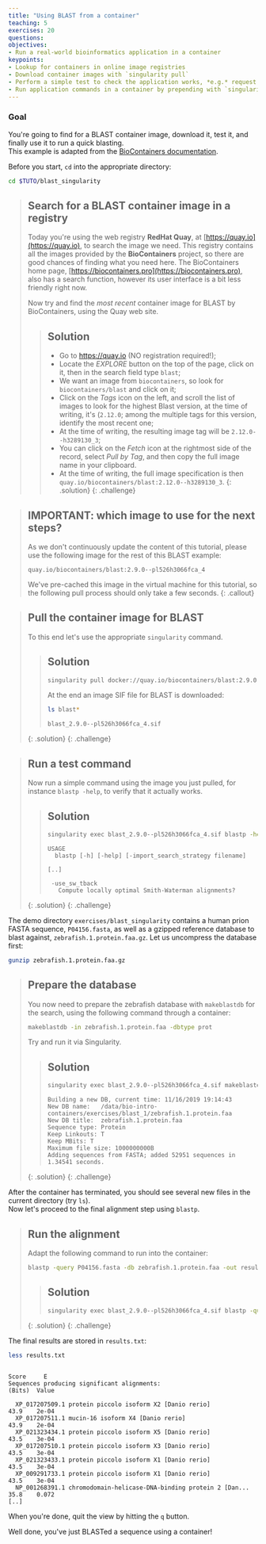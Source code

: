 ```yaml
---
title: "Using BLAST from a container"
teaching: 5
exercises: 20
questions:
objectives:
- Run a real-world bioinformatics application in a container
keypoints:
- Lookup for containers in online image registries
- Download container images with `singularity pull`
- Perform a simple test to check the application works, *e.g.* request the help output
- Run application commands in a container by prepending with `singularity exec <image>` 
---
```



### Goal

You're going to find for a BLAST container image, download it, test it, and finally use it to run a quick blasting.  
This example is adapted from the [BioContainers documentation](http://biocontainers-edu.biocontainers.pro/en/latest/running_example.html).

Before you start, `cd` into the appropriate directory:

```bash
cd $TUTO/blast_singularity
```


> ## Search for a BLAST container image in a registry
> 
> Today you're using the web registry **RedHat Quay**, at [https://quay.io](https://quay.io), to search the image we need.  This registry contains all the images provided by the **BioContainers** project, so there are good chances of finding what you need here.  The BioContainers home page, [https://biocontainers.pro](https://biocontainers.pro), also has a search function, however its user interface is a bit less friendly right now.
> 
> Now try and find the *most recent* container image for BLAST by BioContainers, using the Quay web site.
> 
> > ## Solution
> > 
> > * Go to https://quay.io (NO registration required!);
> > * Locate the *EXPLORE* button on the top of the page, click on it, then in the search field type `blast`;
> > * We want an image from `biocontainers`, so look for `biocontainers/blast` and click on it;
> > * Click on the *Tags* icon on the left, and scroll the list of images to look for the highest Blast version, at the time of writing, it's (`2.12.0`; among the multiple tags for this version, identify the most recent one;
> > * At the time of writing, the resulting image tag will be `2.12.0--h3289130_3`;
> > * You can click on the *Fetch* icon at the rightmost side of the record, select *Pull by Tag*, and then copy the full image name in your clipboard.
> > * At the time of writing, the full image specification is then `quay.io/biocontainers/blast:2.12.0--h3289130_3`.
> {: .solution}
{: .challenge}


> ## IMPORTANT: which image to use for the next steps?
> 
> As we don't continuously update the content of this tutorial, please use the following image for the rest of this BLAST example:
> 
> `quay.io/biocontainers/blast:2.9.0--pl526h3066fca_4`
>
> We've pre-cached this image in the virtual machine for this tutorial, so the following pull process should only take a few seconds.
{: .callout}


> ## Pull the container image for BLAST
> 
> To this end let's use the appropriate `singularity` command.
> 
> > ## Solution
> > 
> > ```bash
> > singularity pull docker://quay.io/biocontainers/blast:2.9.0--pl526h3066fca_4
> > ```
> > 
> > At the end an image SIF file for BLAST is downloaded:
> > 
> > ```bash
> > ls blast*
> > ```
> > 
> > ```output
> > blast_2.9.0--pl526h3066fca_4.sif
> > ```
> {: .solution}
{: .challenge}


> ## Run a test command
>
> Now run a simple command using the image you just pulled, for instance `blastp -help`, to verify that it actually works.
>
> > ## Solution
> >
> > ```bash
> > singularity exec blast_2.9.0--pl526h3066fca_4.sif blastp -help
> > ```
> >
> > ```output
> > USAGE
> >   blastp [-h] [-help] [-import_search_strategy filename]
> >
> > [..]
> >
> >  -use_sw_tback
> >    Compute locally optimal Smith-Waterman alignments?
> > ```
> {: .solution}
{: .challenge}


The demo directory `exercises/blast_singularity` contains a human prion FASTA sequence, `P04156.fasta`, as well as a gzipped reference database to blast against, `zebrafish.1.protein.faa.gz`.  Let us uncompress the database first:

```bash
gunzip zebrafish.1.protein.faa.gz
```


> ## Prepare the database
>
> You now need to prepare the zebrafish database with `makeblastdb` for the search, using the following command through a container:
>
> ```bash
> makeblastdb -in zebrafish.1.protein.faa -dbtype prot
> ```
>
> Try and run it via Singularity.
>
> > ## Solution
> >
> > ```bash
> > singularity exec blast_2.9.0--pl526h3066fca_4.sif makeblastdb -in zebrafish.1.protein.faa -dbtype prot
> > ```
> > ```output
> > Building a new DB, current time: 11/16/2019 19:14:43
> > New DB name:   /data/bio-intro-containers/exercises/blast_1/zebrafish.1.protein.faa
> > New DB title:  zebrafish.1.protein.faa
> > Sequence type: Protein
> > Keep Linkouts: T
> > Keep MBits: T
> > Maximum file size: 1000000000B
> > Adding sequences from FASTA; added 52951 sequences in 1.34541 seconds.
> > ```
> {: .solution}
{: .challenge}


After the container has terminated, you should see several new files in the current directory (try `ls`).  
Now let's proceed to the final alignment step using `blastp`. 


> ## Run the alignment
>
> Adapt the following command to run into the container:
>
> ```bash
> blastp -query P04156.fasta -db zebrafish.1.protein.faa -out results.txt
> ```
>
> > ## Solution
> >
> > ```bash
> > singularity exec blast_2.9.0--pl526h3066fca_4.sif blastp -query P04156.fasta -db zebrafish.1.protein.faa -out results.txt
> > ```
> {: .solution}
{: .challenge}

The final results are stored in `results.txt`:

```bash
less results.txt
```

```output
                                                                      Score     E
Sequences producing significant alignments:                          (Bits)  Value

  XP_017207509.1 protein piccolo isoform X2 [Danio rerio]             43.9    2e-04
  XP_017207511.1 mucin-16 isoform X4 [Danio rerio]                    43.9    2e-04
  XP_021323434.1 protein piccolo isoform X5 [Danio rerio]             43.5    3e-04
  XP_017207510.1 protein piccolo isoform X3 [Danio rerio]             43.5    3e-04
  XP_021323433.1 protein piccolo isoform X1 [Danio rerio]             43.5    3e-04
  XP_009291733.1 protein piccolo isoform X1 [Danio rerio]             43.5    3e-04
  NP_001268391.1 chromodomain-helicase-DNA-binding protein 2 [Dan...  35.8    0.072
[..]
```

When you're done, quit the view by hitting the `q` button.

Well done, you've just BLASTed a sequence using a container!
